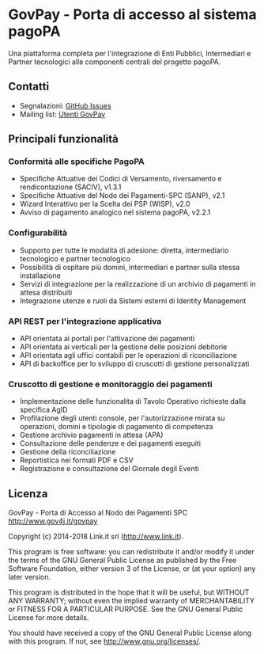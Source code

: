 # GovPay - Porta di accesso al sistema pagoPA
Una piattaforma completa per l'integrazione di Enti Pubblici, Intermediari e Partner tecnologici alle componenti centrali del progetto pagoPA.

## Contatti

- Segnalazioni: [GitHub Issues](https://github.com/link-it/GovPay/issues)
- Mailing list: [Utenti GovPay](http://www.gov4j.it/mailman/listinfo/utenti-govpay)

## Principali funzionalità

### Conformità alle specifiche PagoPA

* Specifiche Attuative dei Codici di Versamento, riversamento e rendicontazione (SACIV), v1.3.1 
* Specifiche Attuative del Nodo dei Pagamenti-SPC (SANP), v2.1  
* Wizard Interattivo per la Scelta dei PSP (WISP), v2.0
* Avviso di pagamento analogico nel sistema pagoPA, v2.2.1

### Configurabilità

* Supporto per tutte le modalità di adesione: diretta, intermediario tecnologico e partner tecnologico
* Possibilità di ospitare più domini, intermediari e partner sulla stessa installazione
* Servizi di integrazione per la realizzazione di un archivio di pagamenti in attesa distribuiti
* Integrazione utenze e ruoli da Sistemi esterni di Identity Management

### API REST per l'integrazione applicativa

* API orientata ai portali per l'attivazione dei pagamenti
* API orientata ai verticali per la gestione delle posizioni debitorie
* API orientata agli uffici contabili per le operazioni di riconciliazione
* API di backoffice per lo sviluppo di cruscotti di gestione personalizzati

### Cruscotto di gestione e monitoraggio dei pagamenti

* Implementazione delle funzionalita di Tavolo Operativo richieste dalla specifica AgID
* Profilazione degli utenti console, per l'autorizzazione mirata su operazioni, domini e tipologie di pagamento di competenza
* Gestione archivio pagamenti in attesa (APA)
* Consultazione delle pendenze e dei pagamenti eseguiti
* Gestione della riconciliazione
* Reportistica nei formati PDF e CSV
* Registrazione e consultazione del Giornale degli Eventi

## Licenza

GovPay - Porta di Accesso al Nodo dei Pagamenti SPC
http://www.gov4j.it/govpay

Copyright (c) 2014-2018 Link.it srl (http://www.link.it).

This program is free software: you can redistribute it and/or modify
it under the terms of the GNU General Public License as published by
the Free Software Foundation, either version 3 of the License, or
(at your option) any later version.

This program is distributed in the hope that it will be useful,
but WITHOUT ANY WARRANTY; without even the implied warranty of
MERCHANTABILITY or FITNESS FOR A PARTICULAR PURPOSE.  See the
GNU General Public License for more details.

You should have received a copy of the GNU General Public License
along with this program. If not, see <http://www.gnu.org/licenses/>.

